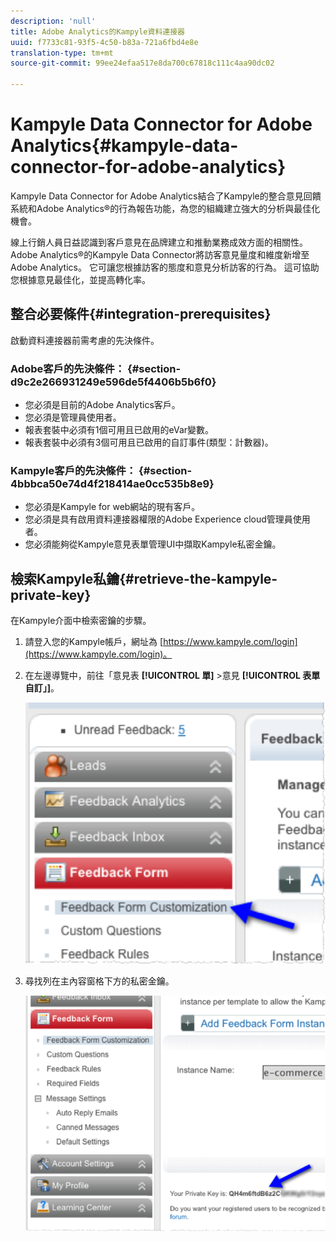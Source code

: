 ```yaml
---
description: 'null'
title: Adobe Analytics的Kampyle資料連接器
uuid: f7733c81-93f5-4c50-b83a-721a6fbd4e8e
translation-type: tm+mt
source-git-commit: 99ee24efaa517e8da700c67818c111c4aa90dc02

---
```



# Kampyle Data Connector for Adobe Analytics{#kampyle-data-connector-for-adobe-analytics}

Kampyle Data Connector for Adobe Analytics結合了Kampyle的整合意見回饋系統和Adobe Analytics®的行為報告功能，為您的組織建立強大的分析與最佳化機會。

線上行銷人員日益認識到客戶意見在品牌建立和推動業務成效方面的相關性。 Adobe Analytics®的Kampyle Data Connector將訪客意見量度和維度新增至Adobe Analytics。 它可讓您根據訪客的態度和意見分析訪客的行為。 這可協助您根據意見最佳化，並提高轉化率。

## 整合必要條件{#integration-prerequisites}

啟動資料連接器前需考慮的先決條件。

### Adobe客戶的先決條件： {#section-d9c2e266931249e596de5f4406b5b6f0}

* 您必須是目前的Adobe Analytics客戶。
* 您必須是管理員使用者。
* 報表套裝中必須有1個可用且已啟用的eVar變數。
* 報表套裝中必須有3個可用且已啟用的自訂事件(類型：計數器)。

### Kampyle客戶的先決條件： {#section-4bbbca50e74d4f218414ae0cc535b8e9}

* 您必須是Kampyle for web網站的現有客戶。
* 您必須是具有啟用資料連接器權限的Adobe Experience cloud管理員使用者。
* 您必須能夠從Kampyle意見表單管理UI中擷取Kampyle私密金鑰。

## 檢索Kampyle私鑰{#retrieve-the-kampyle-private-key}

在Kampyle介面中檢索密鑰的步驟。

1. 請登入您的Kampyle帳戶，網址為 [https://www.kampyle.com/login](https://www.kampyle.com/login)。
1. 在左邊導覽中，前往「意見表 **[!UICONTROL 單]** &gt;意見 **[!UICONTROL 表單自訂」]**。

   ![](assets/retrieve_key1.png)

1. 尋找列在主內容窗格下方的私密金鑰。

   ![](assets/retrieve_key2.png)
